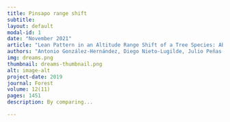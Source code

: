 ```yaml
---
title: Pinsapo range shift
subtitle: 
layout: default
modal-id: 1
date: "November 2021"
article: "Lean Pattern in an Altitude Range Shift of a Tree Species: Abies pinsapo Boiss."
authors: "Antonio González-Hernández, Diego Nieto-Lugilde, Julio Peñas de Giles, and Francisca Alba-Sánchez" 
img: dreams.png
thumbnail: dreams-thumbnail.png
alt: image-alt
project-date: 2019
journal: Forest
volume: 12(11)
pages: 1451 
description: By comparing...

---
```

